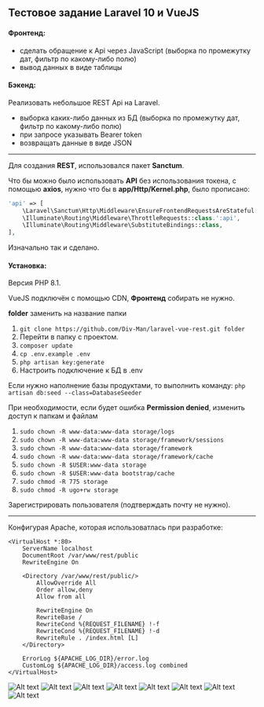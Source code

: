 ## Тестовое задание Laravel 10 и VueJS

#### Фронтенд:

- сделать обращение к Api через JavaScript (выборка по промежутку дат, фильтр по какому-либо полю)
- вывод данных в виде таблицы

#### Бэкенд:

Реализовать небольшое REST Api на Laravel.
- выборка каких-либо данных из БД (выборка по промежутку дат, фильтр по какому-либо полю)
- при запросе указывать Bearer token
- возвращать данные в виде JSON


***
Для создания **REST**, использовался пакет **Sanctum**.

Что бы можно было использовать **API** без использования токена, c помощью **axios**, нужно что бы в **app/Http/Kernel.php**, было прописано:

```php
'api' => [
    \Laravel\Sanctum\Http\Middleware\EnsureFrontendRequestsAreStateful::class,
    \Illuminate\Routing\Middleware\ThrottleRequests::class.':api',
    \Illuminate\Routing\Middleware\SubstituteBindings::class,
],
```

Изначально так и сделано. 

#### Установка:

Версия PHP 8.1.

VueJS подключён с помощью CDN, **Фронтенд** собирать не нужно.

**folder** заменить на название папки

1. ```git clone https://github.com/Div-Man/laravel-vue-rest.git folder```
2. Перейти в папку с проектом.
3. ```composer update```
4. ```cp .env.example .env```
5. ```php artisan key:generate```
6. Настроить подключение к БД в .env

Если нужно наполнение базы продуктами, то выполнить команду:
```php artisan db:seed --class=DatabaseSeeder```

При необходимости, если будет ошибка **Permission denied**, изменить доступ к папкам и файлам

1. ```sudo chown -R www-data:www-data storage/logs```
2. ```sudo chown -R www-data:www-data storage/framework/sessions```
3. ```sudo chown -R www-data:www-data storage/framework```
4. ```sudo chown -R www-data:www-data storage/framework/cache```
5. ```sudo chown -R $USER:www-data storage```
6. ```sudo chown -R $USER:www-data bootstrap/cache```
7. ```sudo chmod -R 775 storage```
8. ```sudo chmod -R ugo+rw storage```

Зарегистрировать пользователя (подтверждать почту не нужно).

***
Конфигурая Apache, которая использоватлась при разработке:

```
<VirtualHost *:80>
    ServerName localhost
    DocumentRoot /var/www/rest/public
    RewriteEngine On

    <Directory /var/www/rest/public/>
        AllowOverride All
        Order allow,deny
        Allow from all

        RewriteEngine On
        RewriteBase /
        RewriteCond %{REQUEST_FILENAME} !-f
        RewriteCond %{REQUEST_FILENAME} !-d
        RewriteRule . /index.html [L]
    </Directory>

    ErrorLog ${APACHE_LOG_DIR}/error.log
    CustomLog ${APACHE_LOG_DIR}/access.log combined
</VirtualHost>
```

![Alt text](https://github.com/Div-Man/laravel-vue-rest/blob/master/public/img/rest1.png)
![Alt text](https://github.com/Div-Man/laravel-vue-rest/blob/master/public/img/rest2.png)
![Alt text](https://github.com/Div-Man/laravel-vue-rest/blob/master/public/img/rest3.png)
![Alt text](https://github.com/Div-Man/laravel-vue-rest/blob/master/public/img/rest4.png)
![Alt text](https://github.com/Div-Man/laravel-vue-rest/blob/master/public/img/rest5.png)
![Alt text](https://github.com/Div-Man/laravel-vue-rest/blob/master/public/img/rest6.png)
![Alt text](https://github.com/Div-Man/laravel-vue-rest/blob/master/public/img/rest7.png)
![Alt text](https://github.com/Div-Man/laravel-vue-rest/blob/master/public/img/rest8.png)



